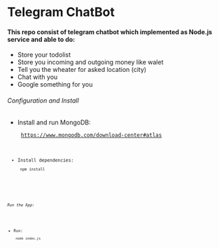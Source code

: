 # Telegram ChatBot

#### This repo consist of telegram chatbot which implemented as Node.js service and able to do:

* Store your todolist 
* Store you incoming and outgoing money like walet
* Tell you the wheater for asked location (city)
* Chat with you 
* Google something for you

###### Configuration and Install
+ Install and run MongoDB: <pre><code> https://www.mongodb.com/download-center#atlas <code><pre>
+ Install dependencies: <pre><code> npm install <pre><code>

###### Run the App: 
+ Run: <pre><code> node index.js <code><pre>
